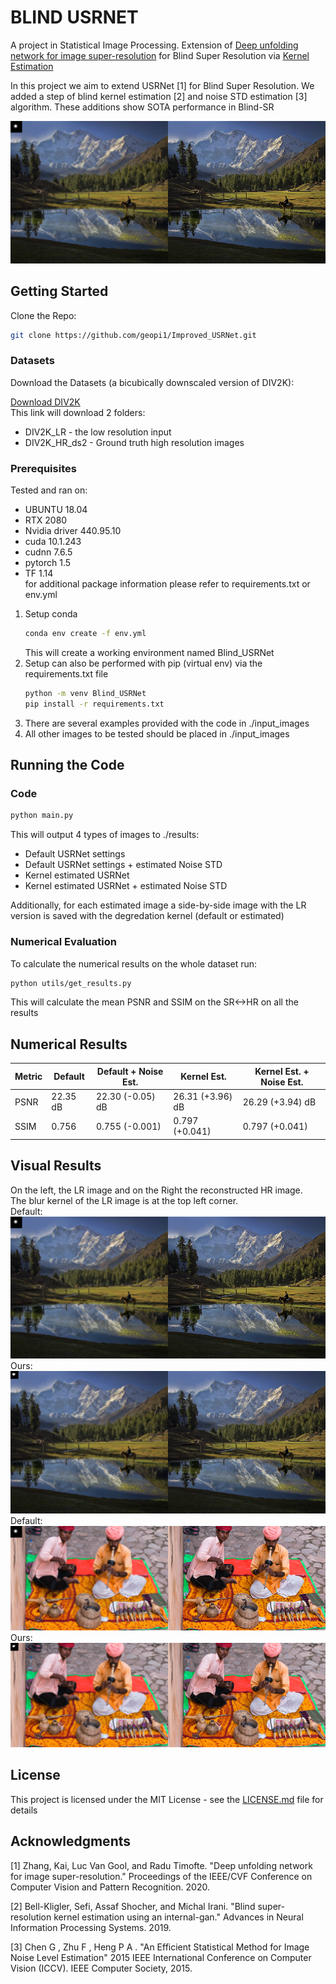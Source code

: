 # BLIND USRNET

A project in Statistical Image Processing.
Extension of [Deep unfolding network for image super-resolution](https://arxiv.org/pdf/2003.10428.pdf) 
for Blind Super Resolution via [Kernel Estimation](https://arxiv.org/abs/1909.06581) 

In this project we aim to extend USRNet [1] for Blind Super Resolution. We
added a step of blind kernel estimation [2] and noise STD estimation [3] algorithm. These additions show SOTA performance in Blind-SR

![Default](./results/0002_x4_usrnetdefaultdefault_noise_LE.png)
## Getting Started

Clone the Repo:  
```bash
git clone https://github.com/geopi1/Improved_USRNet.git
```

### Datasets
Download the Datasets (a bicubically downscaled version of DIV2K):

[Download DIV2K](https://drive.google.com/drive/folders/1wITaNr7KNg_keUnK4myKjUoKA4HGeONA?usp=sharing)  
This link will download 2 folders:
* DIV2K_LR - the low resolution input
* DIV2K_HR_ds2 - Ground truth high resolution images

### Prerequisites
Tested and ran on:  
 * UBUNTU 18.04  
 * RTX 2080  
 * Nvidia driver 440.95.10  
 * cuda 10.1.243  
 * cudnn 7.6.5  
 * pytorch 1.5  
 * TF 1.14  
for additional package information please refer to requirements.txt or env.yml 
 
 
1. Setup conda 
    ```bash
    conda env create -f env.yml
    ```
    This will create a working environment named Blind_USRNet
2. Setup can also be performed with pip (virtual env) via the requirements.txt file 
    ```bash
    python -m venv Blind_USRNet
    pip install -r requirements.txt
    ```
3. There are several examples provided with the code in ./input_images
4. All other images to be tested should be placed in ./input_images

## Running the Code
### Code
```bash
python main.py 
```
This will output 4 types of images to ./results: 
* Default USRNet settings
* Default USRNet settings + estimated Noise STD 
* Kernel estimated USRNet
* Kernel estimated USRNet + estimated Noise STD

Additionally, for each estimated image a side-by-side image with the LR version is saved with the degredation kernel (default or estimated)  

### Numerical Evaluation
To calculate the numerical results on the whole dataset run:
```bash
python utils/get_results.py
```
This will calculate the mean PSNR and SSIM on the SR<->HR on all the results

## Numerical Results
| Metric        | Default        | Default + Noise Est. | Kernel Est.      | Kernel Est. + Noise Est. |
| ------------- | -------------- | -------------------- | ---------------- | ------------------------ |
| PSNR          | 22.35 dB       | 22.30 (-0.05) dB     | <span style=“color:green;”> 26.31 (+3.96) dB</span> | 26.29 (+3.94) dB         |
| SSIM          | 0.756          | 0.755 (-0.001)       | 0.797 (+0.041)   | 0.797 (+0.041)           |

## Visual Results
On the left, the LR image and on the Right the reconstructed HR image.  
The blur kernel of the LR image is at the top left corner.  
Default:   
![Default](./results/0002_x4_usrnetdefaultdefault_noise_LE.png)  
Ours:  
![Ours](./results/0002_x4_usrnetKernelGANdefault_noise_LE.png)  
Default:  
![Default](./results/0008_x4_usrnetdefaultdefault_noise_LE.png)  
Ours:  
![Ours](./results/0008_x4_usrnetKernelGANdefault_noise_LE.png)  

## License

This project is licensed under the MIT License - see the [LICENSE.md](LICENSE.md) file for details

## Acknowledgments
[1] Zhang, Kai, Luc Van Gool, and Radu Timofte. "Deep unfolding network for image super-resolution." Proceedings of the IEEE/CVF Conference on Computer Vision and Pattern Recognition. 2020.

[2] Bell-Kligler, Sefi, Assaf Shocher, and Michal Irani. "Blind super-resolution kernel estimation using an internal-gan." Advances in Neural Information Processing Systems. 2019.

[3] Chen G , Zhu F , Heng P A . "An Efficient Statistical Method for Image Noise Level Estimation" 2015 IEEE International Conference on Computer Vision (ICCV). IEEE Computer Society, 2015.